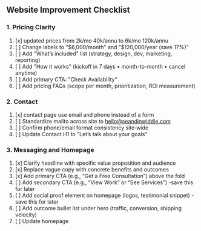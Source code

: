 ## Website Improvement Checklist

### 1. Pricing Clarity
1. [x] updated prices from 2k/mo 40k/annu to 6k/mo 120k/annu
2. [ ] Change labels to "$6,000/month" and "$120,000/year (save 17%)"
3. [ ] Add "What’s included" list (strategy, design, dev, marketing, reporting)
4. [ ] Add "How it works" (kickoff in 7 days • month-to-month • cancel anytime)
5. [ ] Add primary CTA: "Check Availability"
6. [ ] Add pricing FAQs (scope per month, prioritization, ROI measurement)

### 2. Contact
1. [x] contact page use email and phone instead of a form
2. [ ] Standardize mailto across site to hello@seandinwiddie.com
3. [ ] Confirm phone/email format consistency site‑wide
4. [ ] Update Contact H1 to "Let’s talk about your goals"

### 3. Messaging and Homepage
1. [x] Clarify headline with specific value proposition and audience
2. [x] Replace vague copy with concrete benefits and outcomes
3. [x] Add primary CTA (e.g., “Get a Free Consultation”) above the fold
4. [ ] Add secondary CTA (e.g., “View Work” or “See Services”) -save this for later
5. [ ] Add social proof element on homepage (logos, testimonial snippet) -save this for later
6. [ ] Add outcome bullet list under hero (traffic, conversion, shipping velocity)
7. [ ] Update homepage <title> to "Fractional CTO + Web Growth for SMBs | Sean Dinwiddie"
8. [ ] Tighten homepage meta description to be benefit‑oriented

### 4. Services Pages
1. [x] Create/expand detailed pages for Design, Development, and Marketing
2. [x] Describe process steps for each service (discovery → delivery)
3. [ ] Add outcomes and deliverables per service
4. [ ] Include FAQs addressing common objections
5. [ ] Add service‑specific CTAs (e.g., “Request Scope & Quote”)
6. [ ] Update Design H1 to "Design that turns visitors into customers"
7. [ ] Update Development H1 to "From idea to production—fast, reliable, maintainable"
8. [ ] Update Marketing H1 to "SEO, content, and paid that compound traffic and leads"
9. [ ] Replace hypey hero lines with concise, benefit‑first copy per page
10. [ ] Add "What’s included" bullets for each service
11. [ ] Add service‑specific primary CTA labels on each page

### 4.5 Services Pages
1. [ ] Review copywriting: Design → New (`/design/new/`)
2. [ ] Review copywriting: Design → CRO (`/design/cro/`)
3. [ ] Review copywriting: Development → Sites (`/development/`)
4. [ ] Review copywriting: Development → Apps (`/development/apps/`)
5. [ ] Review copywriting: Marketing → On‑site SEO (`/marketing/on-site-seo/`)  (no separate page) -FIX THIS
6. [ ] Review copywriting: Marketing → Off‑site SEO & Ads (`/marketing/off-site-seo-and-ads/`)  (no separate page) -FIX THIS

### 4.75 Local Pages
1. [ ] Add a page for Klamath Falls, Oregon

### 5. SEO and Schema
1. [ ] Tighten page titles and meta descriptions for primary pages
2. [ ] Add internal links between services, portfolio, and contact
3. [ ] Validate and expand schema (Organization, Service, FAQ, Breadcrumb)
4. [ ] Ensure canonical links and XML sitemaps are accurate
5. [ ] Add Organization (or Person) JSON‑LD with logo, sameAs, ContactPoint
6. [ ] Reference Organization from WebSite/WebPage (publisher with @id)
7. [ ] Add Service schema on service pages with AggregateOffer (link to prices)
8. [ ] Mark About and Contact pages as AboutPage/ContactPage with mainEntity
9. [ ] Add Offers/AggregateOffer on prices page (range and individual offers)
10. [ ] Add Product + Offer schema for any store items (if applicable)
11. [ ] Normalize @id and url fields to canonical HTTPS; ensure images ≥1200px
12. [ ] Validate in Google Rich Results test; resolve errors/warnings

### 6. Performance and Media
1. [ ] Optimize hero and background images (size, format, lazy‑load)
2. [ ] Audit third‑party scripts and remove non‑essential assets
3. [ ] Enable caching and compression at server/CDN level
4. [ ] Defer non‑critical JS and inline critical CSS where feasible

### 7. Accessibility
1. [ ] Provide alt text for all informative images

### 8. Navigation and UX
1. [ ] Ensure all menu links route to live, relevant pages (no dead/looping links)
2. [ ] Simplify menu structure; keep core items at top level
3. [ ] Replace emoji hamburger with standard icon in mobile menu
4. [ ] Add breadcrumbs across key pages
5. [ ] Verify consistent spacing, font sizes, and color usage site‑wide

### 9. Portfolio and Case Studies
1. [ ] Add a portfolio index page with filterable projects
2. [ ] Create at least 3 case studies with problem → solution → results
3. [ ] Include metrics (SEO gains, conversion lifts, performance improvements)
4. [ ] Add client logos and project screenshots with captions
5. [ ] Link each case study to relevant service pages

### 10. Analytics and Tracking
1. [ ] Install/verify analytics (e.g., GA4) and goal/conversion tracking
2. [ ] Set up events for form submissions and CTA clicks
3. [ ] Create dashboards to monitor leads, traffic sources, and conversions

### 11. Legal and Policies
1. [ ] Review and update Privacy Policy and Terms for accuracy
2. [ ] Add cookie notice if tracking technologies are used